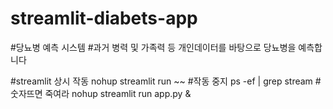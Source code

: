 # streamlit-diabets-app

#당뇨병 예측 시스템
#과거 병력 및 가족력 등 개인데이터를 바탕으로 당뇨병을 예측합니다

#streamlit 상시 작동
nohup streamlit run ~~
#작동 중지
ps -ef | grep stream
#숫자뜨면 죽여라
nohup streamlit run app.py &
